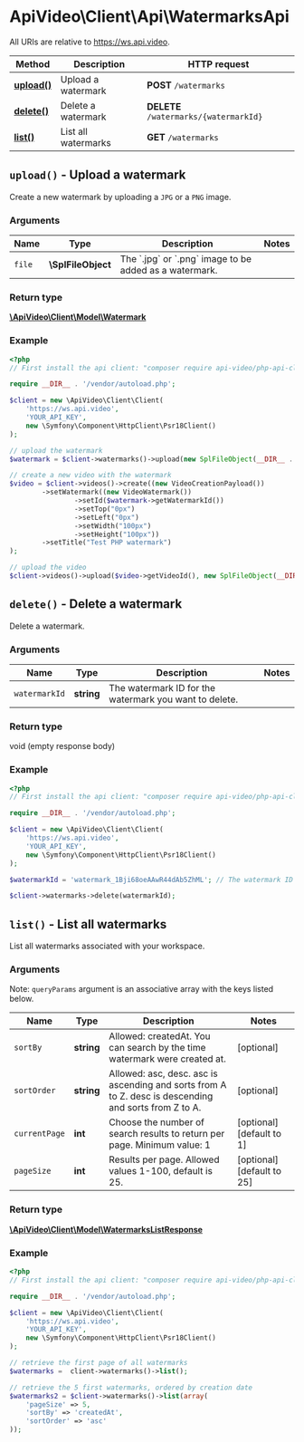 # ApiVideo\Client\Api\WatermarksApi

All URIs are relative to https://ws.api.video.

Method | Description | HTTP request
------------- | ------------- | -------------
[**upload()**](WatermarksApi.md#upload) | Upload a watermark | **POST** `/watermarks`
[**delete()**](WatermarksApi.md#delete) | Delete a watermark | **DELETE** `/watermarks/{watermarkId}`
[**list()**](WatermarksApi.md#list) | List all watermarks | **GET** `/watermarks`


## **`upload()` - Upload a watermark**



Create a new watermark by uploading a `JPG` or a `PNG` image.

### Arguments



Name | Type | Description | Notes
------------- | ------------- | ------------- | -------------
 `file` | **\SplFileObject**| The &#x60;.jpg&#x60; or &#x60;.png&#x60; image to be added as a watermark. |




### Return type

[**\ApiVideo\Client\Model\Watermark**](../Model/Watermark.md)

### Example

```php
<?php
// First install the api client: "composer require api-video/php-api-client"

require __DIR__ . '/vendor/autoload.php';

$client = new \ApiVideo\Client\Client(
    'https://ws.api.video',
    'YOUR_API_KEY',
    new \Symfony\Component\HttpClient\Psr18Client()
);

// upload the watermark
$watermark = $client->watermarks()->upload(new SplFileObject(__DIR__ . '/watermark.png'));

// create a new video with the watermark
$video = $client->videos()->create((new VideoCreationPayload())
        ->setWatermark((new VideoWatermark())
                ->setId($watermark->getWatermarkId())
                ->setTop("0px")
                ->setLeft("0px")
                ->setWidth("100px")
                ->setHeight("100px"))
        ->setTitle("Test PHP watermark")
);

// upload the video
$client->videos()->upload($video->getVideoId(), new SplFileObject(__DIR__ . '/558k.mp4')); 
```




## **`delete()` - Delete a watermark**



Delete a watermark.

### Arguments



Name | Type | Description | Notes
------------- | ------------- | ------------- | -------------
 `watermarkId` | **string**| The watermark ID for the watermark you want to delete. |




### Return type

void (empty response body)

### Example

```php
<?php
// First install the api client: "composer require api-video/php-api-client"

require __DIR__ . '/vendor/autoload.php';

$client = new \ApiVideo\Client\Client(
    'https://ws.api.video',
    'YOUR_API_KEY',
    new \Symfony\Component\HttpClient\Psr18Client()
); 

$watermarkId = 'watermark_1Bji68oeAAwR44dAb5ZhML'; // The watermark ID for the watermark you want to delete.

$client->watermarks->delete(watermarkId);
```




## **`list()` - List all watermarks**



List all watermarks associated with your workspace.

### Arguments





Note: `queryParams` argument is an associative array with the keys listed below.

Name | Type | Description | Notes
------------- | ------------- | ------------- | ------------- 
 `sortBy` | **string**| Allowed: createdAt. You can search by the time watermark were created at. | [optional]
 `sortOrder` | **string**| Allowed: asc, desc. asc is ascending and sorts from A to Z. desc is descending and sorts from Z to A. | [optional]
 `currentPage` | **int**| Choose the number of search results to return per page. Minimum value: 1 | [optional] [default to 1]
 `pageSize` | **int**| Results per page. Allowed values 1-100, default is 25. | [optional] [default to 25]






### Return type

[**\ApiVideo\Client\Model\WatermarksListResponse**](../Model/WatermarksListResponse.md)

### Example

```php
<?php
// First install the api client: "composer require api-video/php-api-client"

require __DIR__ . '/vendor/autoload.php';

$client = new \ApiVideo\Client\Client(
    'https://ws.api.video',
    'YOUR_API_KEY',
    new \Symfony\Component\HttpClient\Psr18Client()
); 

// retrieve the first page of all watermarks
$watermarks =  client->watermarks()->list();

// retrieve the 5 first watermarks, ordered by creation date
$watermarks2 = $client->watermarks()->list(array(
    'pageSize' => 5,
    'sortBy' => 'createdAt',
    'sortOrder' => 'asc'
)); 
```



